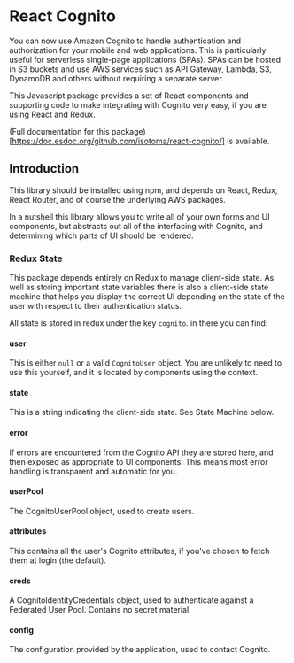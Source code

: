 # React Cognito

You can now use Amazon Cognito to handle authentication and authorization for
your mobile and web applications.  This is particularly useful for serverless
single-page applications (SPAs).  SPAs can be hosted in S3 buckets and use AWS
services such as API Gateway, Lambda, S3, DynamoDB and others without requiring
a separate server.

This Javascript package provides a set of React components and supporting code
to make integrating with Cognito very easy, if you are using React and Redux.

(Full documentation for this package)[https://doc.esdoc.org/github.com/isotoma/react-cognito/] is available.

## Introduction

This library should be installed using npm, and depends on React, Redux, React
Router, and of course the underlying AWS packages.

In a nutshell this library allows you to write all of your own forms and UI
components, but abstracts out all of the interfacing with Cognito, and
determining which parts of UI should be rendered.

### Redux State

This package depends entirely on Redux to manage client-side state.  As well as
storing important state variables there is also a client-side state machine
that helps you display the correct UI depending on the state of the user with
respect to their authentication status.

All state is stored in redux under the key `cognito`. in there you can find:

#### user

This is either `null` or a valid `CognitoUser` object.  You are unlikely to
need to use this yourself, and it is located by components using the context.

#### state

This is a string indicating the client-side state.  See State Machine below.

#### error

If errors are encountered from the Cognito API they are stored here, and then
exposed as appropriate to UI components.  This means most error handling is
transparent and automatic for you.

#### userPool

The CognitoUserPool object, used to create users.

#### attributes

This contains all the user's Cognito attributes, if you've chosen to fetch them at login (the default).

#### creds

A CognitoIdentityCredentials object, used to authenticate against a Federated
User Pool.  Contains no secret material.

#### config

The configuration provided by the application, used to contact Cognito.

